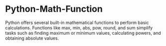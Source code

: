 # Python-Math-Function
Python offers several built-in mathematical functions to perform basic calculations. Functions like max, min, abs, pow, round, and sum simplify tasks such as finding maximum or minimum values, calculating powers, and obtaining absolute values.
